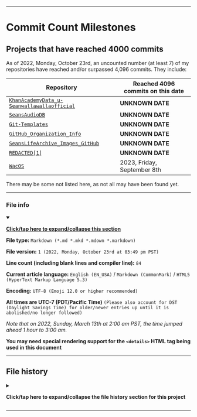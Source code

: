 
***

# Commit Count Milestones

## Projects that have reached 4000 commits

As of 2022, Monday, October 23rd, an uncounted number (at least 7) of my repositories have reached and/or surpassed 4,096 commits. They include:

| Repository | Reached 4096 commits on this date |
|---|---|
| [`KhanAcademyData_u-Seanwallawallaofficial`](https://github.com/seanpm2001/KhanAcademyData_u-Seanwallawallaofficial) | **UNKNOWN DATE** |
| [`SeansAudioDB`](https://github.com/seanpm2001/SeansAudioDB/) | **UNKNOWN DATE** |
| [`Git-Templates`](https://github.com/seanpm2001/Git-Templates/) | **UNKNOWN DATE** |
| [`GitHub_Organization_Info`](https://github.com/seanpm2001/GitHub_Organization_Info/) | **UNKNOWN DATE** |
| [`SeansLifeArchive_Images_GitHub`](https://github.com/seanpm2001/SeansLifeArchive_Images_GitHub/) | **UNKNOWN DATE** |
| [`REDACTED[1]`](https://github.com/seanpm2001/REDACTED-1/) | **UNKNOWN DATE** |
| [`WacOS`](https://github.com/seanpm2001/WacOS/) | 2023, Friday, September 8th |

There may be some not listed here, as not all may have been found yet.

***

### File info

<details open><summary><p lang="en"><b><u>Click/tap here to expand/collapse this section</u></b></p></summary>

**File type:** `Markdown (*.md *.mkd *.mdown *.markdown)`

**File version:** `1 (2022, Monday, October 23rd at 03:49 pm PST)`

**Line count (including blank lines and compiler line):** `84`

**Current article language:** `English (EN_USA)` / `Markdown (CommonMark)` / `HTML5 (HyperText Markup Language 5.3)`

**Encoding:** `UTF-8 (Emoji 12.0 or higher recommended)`

**All times are UTC-7 (PDT/Pacific Time)** `(Please also account for DST (Daylight Savings Time) for older/newer entries up until it is abolished/no longer followed)`

_Note that on 2022, Sunday, March 13th at 2:00 am PST, the time jumped ahead 1 hour to 3:00 am._

**You may need special rendering support for the `<details>` HTML tag being used in this document**

</details>

***

## File history

<details><summary><p lang="en"><b>Click/tap here to expand/collapse the file history section for this project</b></p></summary>

<details><summary><p lang="en"><b>Version 1 (2023, Monday, August 23rd at 03:49 pm PST)</b></p></summary>

**This version was made by:** [`@seanpm2001`](https://github.com/seanpm2001/)

> Changes:

- [x] Started the file
- [x] Added the title section
- [x] Added the main table, with 7 entries
- [x] Added the `file info` section
- [x] Added the `file history` section
- [ ] No other changes in version 1

</details>

</details>

***
